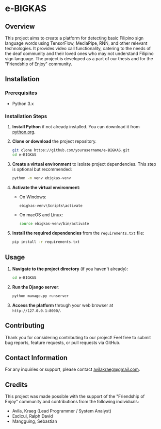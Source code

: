# e-BIGKAS

## Overview
This project aims to create a platform for detecting basic Filipino sign language words using TensorFlow, MediaPipe, RNN, 
and other relevant technologies. It provides video call functionality, catering to the needs of the deaf community and their 
loved ones who may not understand Filipino sign language. The project is developed as a part of our thesis 
and for the "Friendship of Enjoy" community.

## Installation

### Prerequisites
- Python 3.x

### Installation Steps

1. **Install Python** if not already installed. You can download it from [python.org](https://www.python.org/downloads/).

2. **Clone or download** the project repository.

    ```bash
    git clone https://github.com/yourusername/e-BIGKAS.git
    cd e-BIGKAS
    ```

3. **Create a virtual environment** to isolate project dependencies. This step is optional but recommended:

    ```bash
    python -m venv ebigkas-venv
    ```

4. **Activate the virtual environment**:

    - On Windows:

        ```bash
        ebigkas-venv\Scripts\activate
        ```

    - On macOS and Linux:

        ```bash
        source ebigkas-venv/bin/activate
        ```

5. **Install the required dependencies** from the `requirements.txt` file:

    ```bash
    pip install -r requirements.txt
    ```

## Usage

1. **Navigate to the project directory** (if you haven't already):

    ```bash
    cd e-BIGKAS
    ```

2. **Run the Django server**:

    ```bash
    python manage.py runserver
    ```

3. **Access the platform** through your web browser at `http://127.0.0.1:8000/`.

## Contributing

Thank you for considering contributing to our project! Feel free to submit bug reports, feature requests, or pull requests via GitHub.

## Contact Information

For any inquiries or support, please contact [avilakraeg@gmail.com](mailto:avilakraeg@gmail.com).

## Credits

This project was made possible with the support of the "Friendship of Enjoy" community and contributions from the following individuals:

- Avila, Kraeg (Lead Programmer / System Analyst)
- Esdicul, Ralph David
- Mangguing, Sebastian
